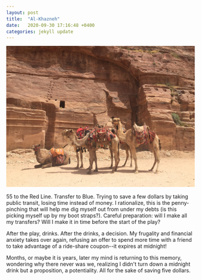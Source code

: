 ```yaml
---
layout: post
title:  "Al-Khazneh"
date:   2020-09-30 17:16:48 +0400
categories: jekyll update
---
```

![Five camels with saddles and bridles in front of the red carved sandstone rocks in Petra, Jordan.](https://github.com/havemaps/havemaps.github.io/blob/master/img/2020-09-30-al-khazneh.JPG?raw=true "Petra, Jordan")

55 to the Red Line. Transfer to Blue. Trying to save a few dollars by taking public transit, losing time instead of money. I rationalize, this is the penny-pinching that will help me dig myself out from under my debts (is this picking myself up by my boot straps?). Careful preparation: will I make all my transfers? Will I make it in time before the start of the play?

After the play, drinks. After the drinks, a decision. My frugality and financial anxiety takes over again, refusing an offer to spend more time with a friend to take advantage of a ride-share coupon--it expires at midnight!

Months, or maybe it is years, later my mind is returning to this memory, wondering why there never was we, realizing I didn't turn down a midnight drink but a proposition, a potentiality. All for the sake of saving five dollars.
